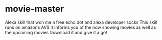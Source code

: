 # movie-master
Alexa skill that won me a free echo dot and alexa developer socks
This skill runs on amazons AVS
It informs you of the now showing movies as well as the upcoming movies
Download it and give it a go!
